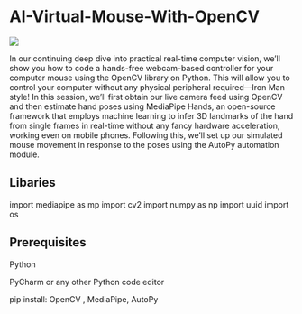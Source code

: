 # AI-Virtual-Mouse-With-OpenCV
![](https://i.ytimg.com/vi/8gPONnGIPgw/maxresdefault.jpg)

In our continuing deep dive into practical real-time computer vision, we’ll show you how to code a hands-free webcam-based controller for your computer mouse using the OpenCV library on Python. This will allow you to control your computer without any physical peripheral required—Iron Man style!  In this session, we’ll first obtain our live camera feed using OpenCV and then estimate hand poses using MediaPipe Hands, an open-source framework that employs machine learning to infer 3D landmarks of the hand from single frames in real-time without any fancy hardware acceleration, working even on mobile phones. Following this, we’ll set up our simulated mouse movement in response to the poses using the AutoPy automation module.

## Libaries
import mediapipe as mp
import cv2
import numpy as np
import uuid
import os

## Prerequisites

Python 

PyCharm or any other Python code editor 

pip install: OpenCV , MediaPipe, AutoPy 
